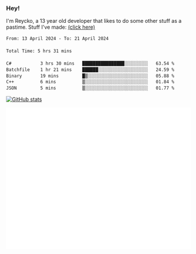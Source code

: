 ### Hey!
I'm Reycko, a 13 year old developer that likes to do some other stuff as a pastime.
Stuff I've made: [(click here)](https://pastebin.com/raw/QiNpEYja)

<!--START_SECTION:wakasection-->

```txt
From: 13 April 2024 - To: 21 April 2024

Total Time: 5 hrs 31 mins

C#           3 hrs 30 mins   ████████████████░░░░░░░░░   63.54 %
Batchfile    1 hr 21 mins    ██████░░░░░░░░░░░░░░░░░░░   24.59 %
Binary       19 mins         █▒░░░░░░░░░░░░░░░░░░░░░░░   05.88 %
C++          6 mins          ▒░░░░░░░░░░░░░░░░░░░░░░░░   01.84 %
JSON         5 mins          ▒░░░░░░░░░░░░░░░░░░░░░░░░   01.77 %
```

<!--END_SECTION:wakasection-->

[![GitHub stats](https://github-readme-stats.vercel.app/api?username=Reycko&show_icons=true&theme=dark&hide_title=true&count_private=true)](https://github.com/anuraghazra/github-readme-stats)

![Metrics](/github-metrics.svg)

